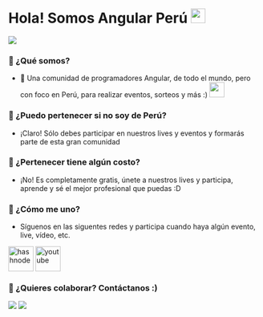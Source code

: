 # Hola! Somos Angular Perú <img src="https://github.com/TheDudeThatCode/TheDudeThatCode/blob/master/Assets/Hi.gif" width="29px">

![](https://camo.githubusercontent.com/992babdffd8c74a1502de375fbdf7e4d54773242/68747470733a2f2f6d656469612e67697068792e636f6d2f6d656469612f53576f536b4e36447854737a71494b4571762f67697068792e676966)

### 🤵 ¿Qué somos?
- 🏦 Una comunidad de programadores Angular, de todo el mundo, pero con foco en Perú, para realizar eventos, sorteos y más :)
      <img src="https://media.giphy.com/media/WUlplcMpOCEmTGBtBW/giphy.gif" width="30">

### 🤔 ¿Puedo pertenecer si no soy de Perú?
-  ¡Claro! Sólo debes participar en nuestros lives y eventos y formarás parte de esta gran comunidad

### 🤔 ¿Pertenecer tiene algún costo?
- ¡No! Es completamente gratis, únete a nuestros lives y participa, aprende y sé el mejor profesional que puedas :D

### 🤔 ¿Cómo me uno?
- Síguenos en las siguentes redes y participa cuando haya algún evento, live, vídeo, etc.

<!--icons and links-->

<p align="center">

<!--<a href="https://www.linkedin.com/in/1010nishant/" target="blank"><img align="center" src="https://user-images.githubusercontent.com/88904952/234979284-68c11d7f-1acc-4f0c-ac78-044e1037d7b0.png" alt="linkedin" height="50" width="50" /></a>-->
<!--<a href="https://twitter.com/1010nishant" target="blank"><img align="center" src="https://user-images.githubusercontent.com/88904952/234980676-61bfb021-ecc8-48f7-88e6-34c1b06c4a58.png" alt="twitter" height="50" width="50" /></a> -->
<!--<a href="https://www.instagram.com/nishant.jangir.1010/" target="blank"><img align="center" src="https://user-images.githubusercontent.com/88904952/234981169-2dd1e58f-4b7e-468c-8213-034ba62156c3.png" alt="instagram" height="50" width="50" /></a>-->

<a href="https://1010nishant.hashnode.dev/" target="blank"><img align="center" src="https://user-images.githubusercontent.com/88904952/234982196-562aea17-5532-4550-8c08-1c7cb994a541.png" alt="hashnode" height="50" width="50" /></a>
<a href="https://www.youtube.com/@AngularCommunityPeru" target="blank"><img align="center" src="https://camo.githubusercontent.com/68f0fb59dbb396c0b7e6dd9a415923d9961ccdee65e19aeefe4a5e8a407adcc4/68747470733a2f2f7777772e66726565706e67696d672e636f6d2f7468756d622f796f75747562652f35383936312d617265612d746578742d6272616e642d74726164656d61726b2d796f75747562652d6d6574726f75692d616c742e706e67"    alt="youtube" height="50" width="50" /></a>

</p>

### 👀 ¿Quieres colaborar? Contáctanos :)
<a href="https://twitter.com/kevindaviladev"><img src="https://img.shields.io/badge/-kevindaviladev-1DA1F2?style=for-the-badge&logo=twitter&logoColor=white"/></a>
<a href="https://twitter.com/jimydolores"><img src="https://img.shields.io/badge/-jimydolores-1DA1F2?style=for-the-badge&logo=twitter&logoColor=white"/></a>
